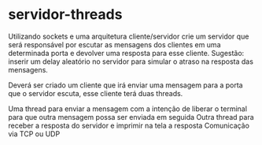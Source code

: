 # servidor-threads

Utilizando sockets e uma arquitetura cliente/servidor crie um servidor que será responsável por escutar as mensagens dos clientes em uma determinada porta e devolver uma resposta para esse cliente. Sugestão: inserir um delay aleatório no servidor para simular o atraso na resposta das mensagens.

Deverá ser criado um cliente que irá enviar uma mensagem para a porta que o servidor escuta, esse cliente terá duas threads.

Uma thread para enviar a mensagem com a intenção de liberar o terminal para que outra mensagem possa ser enviada em seguida
Outra thread para receber a resposta do servidor e imprimir na tela a resposta
Comunicação via TCP ou UDP
